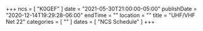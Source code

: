 +++
ncs = [ "K0GEF" ]
date = "2021-05-30T21:00:00-05:00"
publishDate = "2020-12-14T19:29:28-06:00"
endTime = ""
location = ""
title = "UHF/VHF Net 22"
categories = [ "" ]
dates = [ "NCS Schedule" ]
+++
